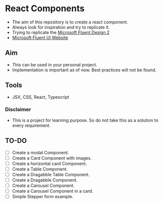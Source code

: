 # React Components

- The aim of this repository is to create a react component.
- Always look for inspiration and try to replicate it.
- Trying to replicate the [Microsoft Fluent Design 2](https://www.figma.com/community/file/836828295772957889/microsoft-fluent-2-web?searchSessionId=lst65xjp-49ddtmjcjon)
- [Microsoft Fluent UI Website](https://develop.fluentui.dev/components/web/react)

## Aim

- This can be used in your personal project.
- Implementation is important as of now. Best practices will not be found.

## Tools

- JSX, CSS, React, Typescript

### Disclaimer

- This is a project for learning purpose. So do not take this as a solution to every requirement.

## TO-DO

- [ ] Create a modal Component.
- [ ] Create a Card Component with images.
- [ ] Create a horizontal card Component.
- [ ] Create a Table Component.
- [ ] Create a Dragabble Table Component.
- [ ] Create a Dragabble Component.
- [ ] Create a Carousel Component.
- [ ] Create a Carousel Component in a card.
- [ ] Simple Stepper form example.
